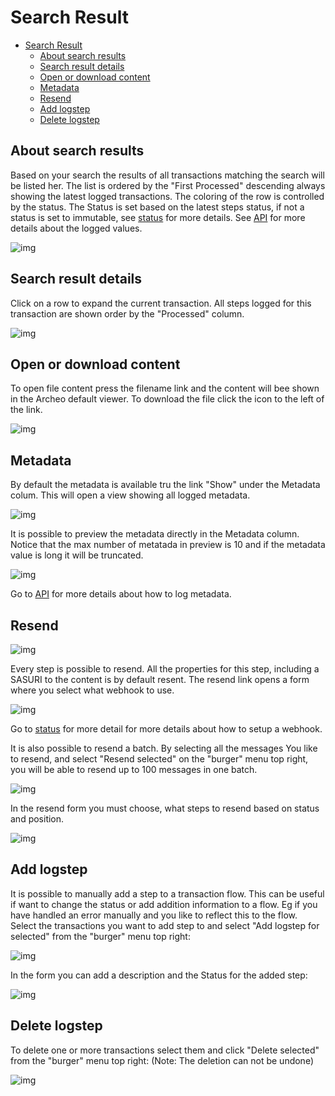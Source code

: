 
# Search Result

- [Search Result](#search-result)
  - [About search results](#about-search-results)
  - [Search result details](#search-result-details)
  - [Open or download content](#open-or-download-content)
  - [Metadata](#metadata)
  - [Resend](#resend)
  - [Add logstep](#add-logstep)
  - [Delete logstep](#delete-logstep)

## About search results

Based on your search the results of all transactions matching the search will be listed her. The list is ordered by the "First Processed" descending always showing the latest logged transactions. The coloring of the row is controlled by the status. The Status is set based on the latest steps status, if not a status is set to immutable, see [status](../Archeo%20Portal/Configuration/Statuses.mk) for more details. See [API](../Archeo%20API/Archeo%20Logging%20API.md) for more details about the logged values.

![img](https://archeodocstorage.blob.core.windows.net/images/Search-Result-Main.png)

## Search result details

Click on a row to expand the current transaction. All steps logged for this transaction are shown order by the "Processed" column.

![img](https://archeodocstorage.blob.core.windows.net/images/Search-Result-Details.png)

## Open or download content

To open file content press the filename link and the content will bee shown in the Archeo default viewer. To download the file click the icon to the left of the link.

![img](https://archeodocstorage.blob.core.windows.net/images/Search-Result-Download.png)

## Metadata

By default the metadata is available tru the link "Show" under the Metadata colum. This will open a view showing all logged metadata. 

![img](https://archeodocstorage.blob.core.windows.net/images/Search-Result-Metadata.png)

It is possible to preview the metadata directly in the Metadata column. Notice that the max number of metatada in preview is 10 and if the metadata value is long it will be truncated.

![img](https://archeodocstorage.blob.core.windows.net/images/Search-Result-MetadataPreview.png)

Go to [API](../Archeo%20API/Archeo%20Logging%20API.md) for more details about  how to log metadata.

## Resend

![img](https://archeodocstorage.blob.core.windows.net/images/Search-Result-Resend.png)

Every step is possible to resend. All the properties for this step, including a SASURI to the content is by default resent. The resend link opens a form where you select what webhook to use.

![img](https://archeodocstorage.blob.core.windows.net/images/Search-Result-ResendForm.png)

Go to [status](../Distribution%20Channels/Webhooks.mk) for more detail for more details about how to setup a webhook.

It is also possible to resend a batch. By selecting all the messages You like to resend, and select "Resend selected" on the "burger" menu top right, you will be able to resend up to 100 messages in one batch.

![img](https://archeodocstorage.blob.core.windows.net/images/Search-Result-ResendBatch.png)

In the resend form you must choose, what steps to resend based on status and position.

![img](https://archeodocstorage.blob.core.windows.net/images/Search-Result-ResendBatchForm.png)

## Add logstep
It is possible to manually add a step to a transaction flow. This can be useful if want to change the status or add addition information to a flow. Eg if you have handled an error manually and you like to reflect this to the flow. Select the transactions you want to add step to and select "Add logstep for selected" from the "burger" menu top right:

![img](https://archeodocstorage.blob.core.windows.net/images/Search-Result-AddStepMenu.png)

In the form you can add a description and the Status for the added step:

![img](https://archeodocstorage.blob.core.windows.net/images/Search-Result-AddStepForm.png)

## Delete logstep

To delete one or more transactions select them and click "Delete selected" from the "burger" menu top right:
(Note: The deletion can not be undone)

![img](https://archeodocstorage.blob.core.windows.net/images/Search-Result-DeleteMenu.png)
